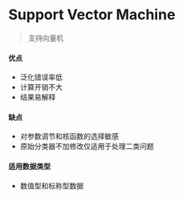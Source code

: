 # Support Vector Machine
> 支持向量机

#### 优点
* 泛化错误率低
* 计算开销不大
* 结果易解释

#### 缺点
* 对参数调节和核函数的选择敏感
* 原始分类器不加修改仅适用于处理二类问题

#### 适用数据类型
* 数值型和标称型数据
